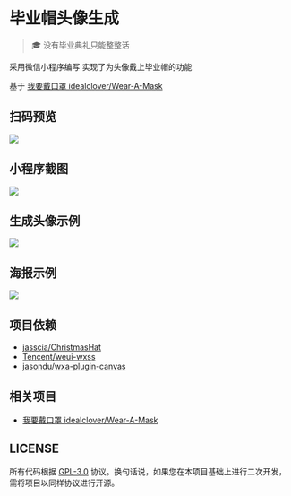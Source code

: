 # 毕业帽头像生成

> 🎓️ 没有毕业典礼只能整整活

采用微信小程序编写 实现了为头像戴上毕业帽的功能

基于 [我要戴口罩 idealclover/Wear-A-Mask](https://github.com/idealclover/Wear-A-Mask)

## 扫码预览

![](https://image.idealclover.cn/projects/Wear-Bachelor-Cap/qrcode.jpg)

## 小程序截图

![](https://image.idealclover.cn/projects/Wear-Bachelor-Cap/demo.jpg)

## 生成头像示例

![](https://image.idealclover.cn/projects/Wear-Bachelor-Cap/demo_icons.jpg)

## 海报示例

![](https://image.idealclover.cn/projects/Wear-Bachelor-Cap/demo_posters.jpg)

## 项目依赖

* [jasscia/ChristmasHat](https://github.com/jasscia/ChristmasHat)
* [Tencent/weui-wxss](https://github.com/Tencent/weui-wxss)
* [jasondu/wxa-plugin-canvas](https://github.com/jasondu/wxa-plugin-canvas)

## 相关项目

* [我要戴口罩 idealclover/Wear-A-Mask](https://github.com/idealclover/Wear-A-Mask)

## LICENSE

所有代码根据 [GPL-3.0](./LICENSE) 协议。换句话说，如果您在本项目基础上进行二次开发，需将项目以同样协议进行开源。
